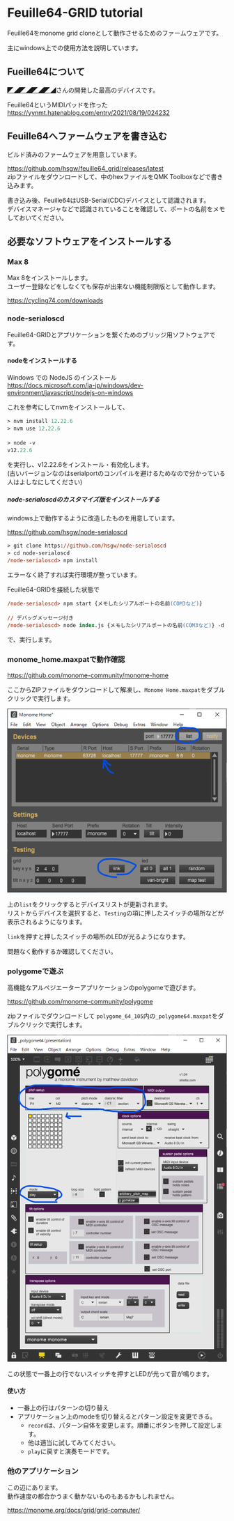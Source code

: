 Feuille64-GRID tutorial
==========================================
Feuille64をmonome grid cloneとして動作させるためのファームウェアです。

主にwindows上での使用方法を説明しています。

## Fueille64について
[◤◢◤◢◤◢◤◢](https://twitter.com/yynmt_/)さんの開発した最高のデバイスです。

Feuille64というMIDIパッドを作った   
https://yynmt.hatenablog.com/entry/2021/08/19/024232

## Feuille64へファームウェアを書き込む
ビルド済みのファームウェアを用意しています。

https://github.com/hsgw/feuille64_grid/releases/latest   
zipファイルをダウンロードして、中のhexファイルをQMK Toolboxなどで書き込みます。

書き込み後、Feuille64はUSB-Serial(CDC)デバイスとして認識されます。   
デバイスマネージャなどで認識されていることを確認して、ポートの名前をメモしておいてください。

## 必要なソフトウェアをインストールする
### Max 8

Max 8をインストールします。   
ユーザー登録などをしなくても保存が出来ない機能制限版として動作します。

https://cycling74.com/downloads

### node-serialoscd
Feuille64-GRIDとアプリケーションを繋ぐためのブリッジ用ソフトウェアです。

#### nodeをインストールする

Windows での NodeJS のインストール   
https://docs.microsoft.com/ja-jp/windows/dev-environment/javascript/nodejs-on-windows

これを参考にしてnvmをインストールして、
```ps
> nvm install 12.22.6
> nvm use 12.22.6

> node -v
v12.22.6
```
を実行し、v12.22.6をインストール・有効化します。   
(古いバージョンなのはserialportのコンパイルを避けるためなので分かっている人はよしなにしてください)

##### node-serialoscdのカスタマイズ版をインストールする

windows上で動作するように改造したものを用意しています。

https://github.com/hsgw/node-serialoscd

```ps
> git clone https://github.com/hsgw/node-serialoscd
> cd node-serialoscd
/node-serialoscd> npm install
```

エラーなく終了すれば実行環境が整っています。

Feuille64-GRIDを接続した状態で
```ps
/node-serialoscd> npm start {メモしたシリアルポートの名前(COM3など)}

// デバッグメッセージ付き
/node-serialoscd> node index.js {メモしたシリアルポートの名前(COM3など)} -d
```
で、実行します。

### monome_home.maxpatで動作確認
https://github.com/monome-community/monome-home

ここからZIPファイルをダウンロードして解凍し、`Monome Home.maxpat`をダブルクリックで実行します。

![monome_home](imgs/monome_home.png)

上の`list`をクリックするとデバイスリストが更新されます。   
リストからデバイスを選択すると、`Testing`の項に押したスイッチの場所などが表示されるようになります。

`link`を押すと押したスイッチの場所のLEDが光るようになります。

問題なく動作するか確認してください。

### polygomeで遊ぶ
高機能なアルペジエーターアプリケーションのpolygomeで遊びます。   

https://github.com/monome-community/polygome

zipファイルでダウンロードして
`polygome_64_105`内の`_polygome64.maxpat`をダブルクリックで実行します。   

![polygome](imgs/polygome.png)

この状態で一番上の行でないスイッチを押すとLEDが光って音が鳴ります。

#### 使い方
- 一番上の行はパターンの切り替え
- アプリケーション上のmodeを切り替えるとパターン設定を変更できる。   
  - `record`は、パターン自体を変更します。順番にボタンを押して設定します。
  - 他は適当に試してみてください。
  - `play`に戻すと演奏モードです。

### 他のアプリケーション
この辺にあります。   
動作速度の都合かうまく動かないものもあるかもしれません。

https://monome.org/docs/grid/grid-computer/

